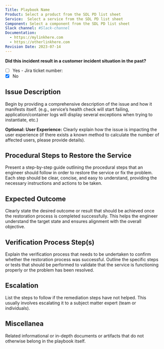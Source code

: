 ```yaml
---
Title: Playbook Name
Product: Select a product from the SDL PD list sheet
Service:  Select a service from the SDL PD list sheet
Component: Select a component from the SDL PD list sheet
Slack channel: #Slack-channel
Documentation:
  - https://mylinkhere.com
  - https://otherlinkhere.com
Revision Date: 2023-07-14
---
```


**Did this incident result in a customer incident situation in the past?**
- [ ] Yes - Jira ticket number:
- [x] No

## Issue Description

Begin by providing a comprehensive description of the issue and how it manifests itself. (e.g., service’s health check will start failing, application/container logs will display several exceptions when trying to instantiate, etc.)

**Optional: User Experience:**
Clearly explain how the issue is impacting the user experience (if there exists a known method to calculate the number of affected users, please provide details).

## Procedural Steps to Restore the Service

Present a step-by-step guide outlining the procedural steps that an engineer should follow in order to restore the service or fix the problem. Each step should be clear, concise, and easy to understand, providing the necessary instructions and actions to be taken.

## Expected Outcome

Clearly state the desired outcome or result that should be achieved once the restoration process is completed successfully. This helps the engineer understand the target state and ensures alignment with the overall objective.

## Verification Process Step(s)

Explain the verification process that needs to be undertaken to confirm whether the restoration process was successful. Outline the specific steps or tests that should be performed to validate that the service is functioning properly or the problem has been resolved.

## Escalation

List the steps to follow if the remediation steps have not helped. This usually involves escalating it to a subject matter expert (team or individuals).

## Miscellanea

Related informational or in-depth documents or artifacts that do not otherwise belong in the playbook itself.
